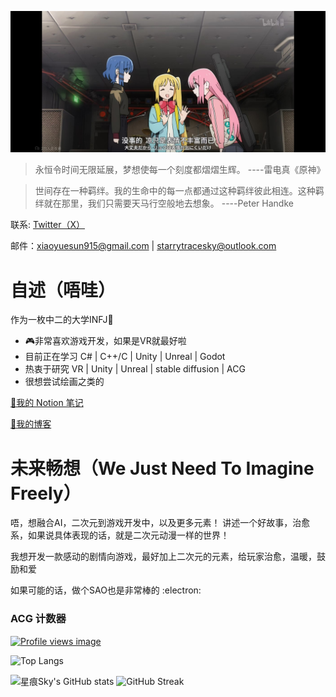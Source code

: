 ![](00.jpg)

> 永恒令时间无限延展，梦想使每一个刻度都熠熠生辉。      ----雷电真《原神》

> 世间存在一种羁绊。我的生命中的每一点都通过这种羁绊彼此相连。这种羁绊就在那里，我们只需要天马行空般地去想象。      ----Peter Handke


联系: [Twitter（X）](https://x.com/starrysky_fy)

邮件：xiaoyuesun915@gmail.com | starrytracesky@outlook.com

# 自述（唔哇）

作为一枚中二的大学INFJ📘 

- 🎮非常喜欢游戏开发，如果是VR就最好啦
- 目前正在学习 C# | C++/C | Unity | Unreal | Godot
- 热衷于研究 VR | Unity | Unreal | stable diffusion | ACG
- 很想尝试绘画之类的

[📖我的 Notion 笔记](https://starrytracesky.notion.site/1ea5e9d8b4b04d0888db741d8014b091?pvs=4)

[📖我的博客](https://www.cnblogs.com/starrysky-skyler)

# 未来畅想（We Just Need To Imagine Freely）

唔，想融合AI，二次元到游戏开发中，以及更多元素！
讲述一个好故事，治愈系，如果说具体表现的话，就是二次元动漫一样的世界！

我想开发一款感动的剧情向游戏，最好加上二次元的元素，给玩家治愈，温暖，鼓励和爱

如果可能的话，做个SAO也是非常棒的 :electron:

### ACG 计数器

[![Profile views image](https://starry-trace-sky-moe-counter.vercel.app/get/@starry-trace-sky-profile?theme=rule34)](https://github.com/StarrySky-skyler)


![Top Langs](https://starry-trace-sky-readme-stats.vercel.app/api/top-langs/?username=StarrySky-skyler&layout=donut&langs_count=5)

![星痕Sky's GitHub stats](https://starry-trace-sky-readme-stats.vercel.app/api?username=StarrySky-skyler&count_private=true&show_icons=true&theme=tokyonight)
![GitHub Streak](http://github-readme-streak-stats.herokuapp.com?user=StarrySky-skyler&theme=tokyonight)
